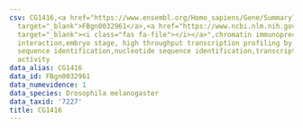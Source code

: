```yaml
---
csv: CG1416,<a href="https://www.ensembl.org/Homo_sapiens/Gene/Summary?db=core;g=FBgn0032961"
  target="_blank">FBgn0032961</a>,<a href="https://www.ncbi.nlm.nih.gov/pubmed/15998452"
  target="_blank"><i class="fas fa-file"></i></a>",chromatin immunoprecipitation assay,direct
  interaction,embryo stage, high throughput transcription profiling by microarray,nucleotide
  sequence identification,nucleotide sequence identification,transcriptional regulation,up-regulates
  activity
data_alias: CG1416
data_id: FBgn0032961
data_numevidence: 1
data_species: Drosophila melanogaster
data_taxid: '7227'
title: CG1416
---
```

